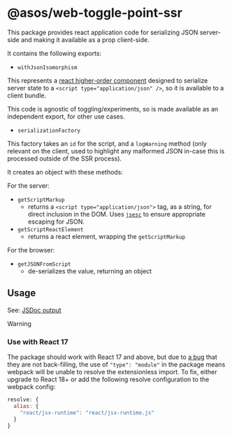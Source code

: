 # @asos/web-toggle-point-ssr

This package provides react application code for serializing JSON server-side and making it available as a prop client-side.

It contains the following exports:

- `withJsonIsomorphism`

This represents a [react higher-order component](https://reactjs.org/docs/higher-order-components.html) designed to serialize server state to a `<script type="application/json" />`, so it is available to a client bundle.

This code is agnostic of toggling/experiments, so is made available as an independent export, for other use cases.

- `serializationFactory`

This factory takes an `id` for the script, and a `logWarning` method (only relevant on the client, used to highlight any malformed JSON in-case this is processed outside of the SSR process).

It creates an object with these methods:

For the server:
  - `getScriptMarkup`
    - returns a `<script type="application/json">` tag, as a string, for direct inclusion in the DOM.  Uses [`jsesc`](https://github.com/mathiasbynens/jsesc/tree/main) to ensure appropriate escaping for JSON.
  - `getScriptReactElement`
    - returns a react element, wrapping the `getScriptMarkup`
    
For the browser:
  - `getJSONFromScript`
    - de-serializes the value, returning an object

## Usage

See: [JSDoc output](https://asos.github.io/web-toggle-point/module-asos-web-toggle-point-ssr.html)

> [!WARNING]
> ### Use with React 17
> The package should work with React 17 and above, but due to [a bug](https://github.com/facebook/react/issues/20235) that they are not back-filling, the use of `"type": "module"` in the package means webpack will be unable to resolve the extensionless import.
> To fix, either upgrade to React 18+ or add the following resolve configuration to the webpack config:
> ```js
> resolve: {
>   alias: {
>     "react/jsx-runtime": "react/jsx-runtime.js"
>   }
> }
> ```
